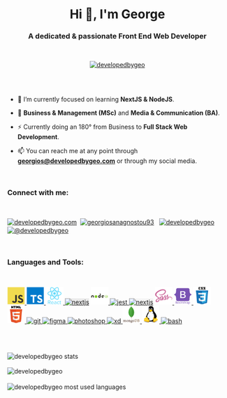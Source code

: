 <h1 align="center">Hi 👋, I'm George</h1>
<h3 align="center">A dedicated & passionate Front End Web Developer</h3>
<br>
<p align="center"> <a href="https://twitter.com/developedbygeo" target="_blank"><img src="https://img.shields.io/twitter/follow/developedbygeo?logo=twitter&style=for-the-badge" alt="developedbygeo" /></a> </p>
<br>

<br>

- 🔭 I’m currently focused on learning **NextJS & NodeJS**.

- 📄 **Business & Management (MSc)** and **Media & Communication (BA)**.

- ⚡ Currently doing an 180° from Business to **Full Stack Web Development**.

- 📫 You can reach me at any point through **georgios@developedbygeo.com** or through my social media.

<br>
<h3 align="left">Connect with me:</h3>
<br>
<p align="left">
<a title='LinkedIn Profile' href="https://developedbygeo.com/" target="_blank"><img align="center" src="https://img.shields.io/static/v1?label&message=Portfolio&color=purple" alt="developedbygeo.com" height="29.5" width="100" /></a>&nbsp;
<a title='LinkedIn Profile' href="https://linkedin.com/in/georgiosanagnostou93" target="_blank"><img align="center" src="https://img.shields.io/badge/LinkedIn-%230077B5.svg?logo=linkedin&logoColor=white" alt="georgiosanagnostou93"height="29.5" width="100" /></a>&nbsp;
&nbsp;<a title='Twitter Profile' href="https://twitter.com/developedbygeo" target="_blank"><img align="center" src="https://img.shields.io/badge/Twitter-%231DA1F2.svg?logo=Twitter&logoColor=white" alt="developedbygeo" height="29.5" width="100" /></a>&nbsp;
&nbsp;<a title='Medium Profile' href="https://medium.com/@developedbygeo" target="blank"><img align="center" src="https://img.shields.io/badge/Medium-12100E?logo=medium&logoColor=white" alt="@developedbygeo"height="29.5" width="100" /></a>
</p>

<br>

<h3 align="left">Languages and Tools:</h3>
<br>
<p align="left"> <a href="https://developer.mozilla.org/en-US/docs/Web/JavaScript" target="_blank"> <img src="https://raw.githubusercontent.com/devicons/devicon/master/icons/javascript/javascript-original.svg" alt="javascript" width="40" height="40"/>
<a href="https://www.typescriptlang.org/" target="_blank" rel="noreferrer"> <img src="https://raw.githubusercontent.com/devicons/devicon/master/icons/typescript/typescript-original.svg" alt="typescript" width="40" height="40"/>
 <a bgColor="#fff" href="https://reactjs.org/" target="_blank"> <img src="https://raw.githubusercontent.com/devicons/devicon/master/icons/react/react-original-wordmark.svg" alt="react" width="40" height="40"/> </a>
 <a href="https://nextjs.org/" target="_blank"> <img style="background: #ebebeb" src="https://cdn.worldvectorlogo.com/logos/nextjs-2.svg" alt="nextjs" width="40" height="41"/></a>
</a><a href="https://nodejs.org" target="_blank"> <img src="https://raw.githubusercontent.com/devicons/devicon/master/icons/nodejs/nodejs-original-wordmark.svg" alt="nodejs" width="40" height="40"/> </a>
<a href="https://jestjs.io" target="_blank" rel="noreferrer"> <img src="https://www.vectorlogo.zone/logos/jestjsio/jestjsio-icon.svg" alt="jest" width="40" height="40"/> </a>
 <a href="https://styled-components.com/" target="_blank"> <img style="background: #f5f5f5" src="https://cdn.worldvectorlogo.com/logos/styled-components-1.svg" alt="nextjs" width="40" height="41"/></a>
 <a href="https://sass-lang.com" target="_blank"> <img src="https://raw.githubusercontent.com/devicons/devicon/master/icons/sass/sass-original.svg" alt="sass" width="40" height="40"/> </a> 
<a href="https://getbootstrap.com" target="_blank"> <img src="https://raw.githubusercontent.com/devicons/devicon/master/icons/bootstrap/bootstrap-plain-wordmark.svg" alt="bootstrap" width="40" height="38"/> </a> 
<a href="https://www.w3schools.com/css/" target="_blank"> <img src="https://raw.githubusercontent.com/devicons/devicon/master/icons/css3/css3-original-wordmark.svg" alt="css3" width="40" height="40"/> </a> <a href="https://www.w3.org/html/" target="_blank"> <img src="https://raw.githubusercontent.com/devicons/devicon/master/icons/html5/html5-original-wordmark.svg" alt="html5" width="40" height="40"/> </a><a href="https://git-scm.com/" target="_blank"> <img src="https://www.vectorlogo.zone/logos/git-scm/git-scm-icon.svg" alt="git" width="40" height="40"/> </a>
<a href="https://www.figma.com/" target="_blank"> <img src="https://www.vectorlogo.zone/logos/figma/figma-icon.svg" alt="figma" width="40" height="40"/> </a>
<a href="https://www.photoshop.com/en" target="_blank"> <img src="https://cdn.worldvectorlogo.com/logos/adobe-photoshop-2.svg" alt="photoshop" width="40" height="40"/> </a><a href="https://www.adobe.com/products/xd.html" target="_blank"> <img src="https://cdn.worldvectorlogo.com/logos/adobe-xd-2.svg" alt="xd" width="40" height="40"/> </a>
<a href="https://www.mongodb.com/" target="_blank"> <img src="https://raw.githubusercontent.com/devicons/devicon/master/icons/mongodb/mongodb-original-wordmark.svg" alt="mongodb" width="40" height="40"/> </a>
<a href="https://www.linux.org/" target="_blank"> <img src="https://raw.githubusercontent.com/devicons/devicon/master/icons/linux/linux-original.svg" alt="linux" width="40" height="40"/> </a>
<a href="https://www.gnu.org/software/bash/" target="_blank"> <img src="https://www.vectorlogo.zone/logos/gnu_bash/gnu_bash-icon.svg" alt="bash" width="40" height="40"/> </a> </p>

  <br>
  <br>

<p float="left">
<img align="center" src="https://github-readme-stats.vercel.app/api?username=developedbygeo&theme=react&hide_border=true&include_all_commits=true&count_private=true" alt="developedbygeo stats" />
 <br>
 <br>
<img text-align="center" src="https://github-readme-streak-stats.herokuapp.com/?user=developedbygeo&theme=react&hide_border=true" alt="developedbygeo"/>
<br>
<br>
<img align="center" width='350'src="https://github-readme-stats.vercel.app/api/top-langs/?username=developedbygeo&theme=react&hide_border=true&include_all_commits=true&count_private=true&layout=compact" alt="developedbygeo most used languages" />
</p>
